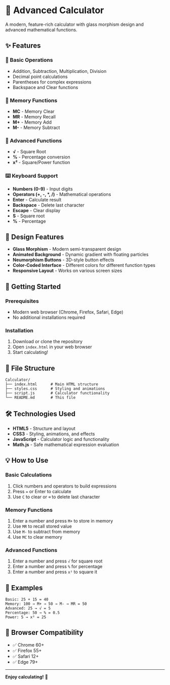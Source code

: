 # 🧮 Advanced Calculator

A modern, feature-rich calculator with glass morphism design and advanced mathematical functions.

## ✨ Features

### 🔢 Basic Operations

- Addition, Subtraction, Multiplication, Division
- Decimal point calculations
- Parentheses for complex expressions
- Backspace and Clear functions

### 🧠 Memory Functions

- **MC** - Memory Clear
- **MR** - Memory Recall
- **M+** - Memory Add
- **M-** - Memory Subtract

### 🔬 Advanced Functions

- **√** - Square Root
- **%** - Percentage conversion
- **x²** - Square/Power function

### ⌨️ Keyboard Support

- **Numbers (0-9)** - Input digits
- **Operators (+, -, \*, /)** - Mathematical operations
- **Enter** - Calculate result
- **Backspace** - Delete last character
- **Escape** - Clear display
- **S** - Square root
- **%** - Percentage

## 🎨 Design Features

- **Glass Morphism** - Modern semi-transparent design
- **Animated Background** - Dynamic gradient with floating particles
- **Neumorphism Buttons** - 3D-style button effects
- **Color-Coded Interface** - Different colors for different function types
- **Responsive Layout** - Works on various screen sizes

## 🚀 Getting Started

### Prerequisites

- Modern web browser (Chrome, Firefox, Safari, Edge)
- No additional installations required

### Installation

1. Download or clone the repository
2. Open `index.html` in your web browser
3. Start calculating!

## 📁 File Structure

```
Calculator/
├── index.html      # Main HTML structure
├── styles.css      # Styling and animations
├── script.js       # Calculator functionality
└── README.md       # This file
```

## 🛠️ Technologies Used

- **HTML5** - Structure and layout
- **CSS3** - Styling, animations, and effects
- **JavaScript** - Calculator logic and functionality
- **Math.js** - Safe mathematical expression evaluation

## 💡 How to Use

### Basic Calculations

1. Click numbers and operators to build expressions
2. Press `=` or Enter to calculate
3. Use `C` to clear or `⌫` to delete last character

### Memory Functions

1. Enter a number and press `M+` to store in memory
2. Use `MR` to recall stored value
3. Use `M-` to subtract from memory
4. Use `MC` to clear memory

### Advanced Functions

1. Enter a number and press `√` for square root
2. Enter a number and press `%` for percentage
3. Enter a number and press `x²` to square it

## 🎯 Examples

```
Basic: 25 + 15 = 40
Memory: 100 → M+ → 50 → M- → MR = 50
Advanced: 25 → √ = 5
Percentage: 50 → % = 0.5
Power: 5 → x² = 25
```

## 🌟 Browser Compatibility

- ✅ Chrome 60+
- ✅ Firefox 55+
- ✅ Safari 12+
- ✅ Edge 79+

---

**Enjoy calculating!** 🎉
